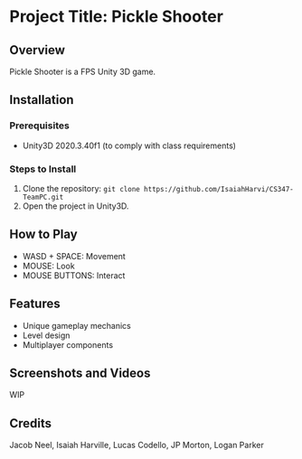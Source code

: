 # Project Title: Pickle Shooter

## Overview
Pickle Shooter is a FPS Unity 3D game.

## Installation
### Prerequisites
- Unity3D 2020.3.40f1 (to comply with class requirements)

### Steps to Install
1. Clone the repository: `git clone https://github.com/IsaiahHarvi/CS347-TeamPC.git`
2. Open the project in Unity3D.

## How to Play
- WASD + SPACE: Movement
- MOUSE: Look
- MOUSE BUTTONS: Interact

## Features
- Unique gameplay mechanics
- Level design
- Multiplayer components

## Screenshots and Videos
WIP

## Credits
Jacob Neel,
Isaiah Harville,
Lucas Codello,
JP Morton,
Logan Parker
